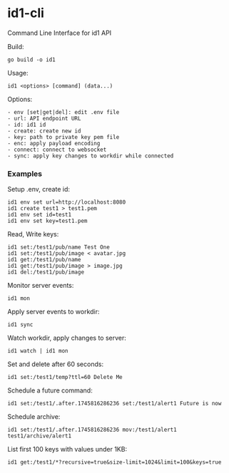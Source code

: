 # id1-cli
Command Line Interface for id1 API

Build:

    go build -o id1

Usage: 

    id1 <options> [command] (data...)

Options:

    - env [set|get|del]: edit .env file
    - url: API endpoint URL
    - id: id1 id
    - create: create new id
    - key: path to private key pem file
    - enc: apply payload encoding
    - connect: connect to websocket
    - sync: apply key changes to workdir while connected

### Examples

Setup .env, create id:

    id1 env set url=http://localhost:8080
    id1 create test1 > test1.pem
    id1 env set id=test1
    id1 env set key=test1.pem

Read, Write keys:

    id1 set:/test1/pub/name Test One
    id1 set:/test1/pub/image < avatar.jpg
    id1 get:/test1/pub/name
    id1 get:/test1/pub/image > image.jpg
    id1 del:/test1/pub/image

Monitor server events:

    id1 mon

Apply server events to workdir:

    id1 sync

Watch workdir, apply changes to server:

    id1 watch | id1 mon

Set and delete after 60 seconds:

    id1 set:/test1/temp?ttl=60 Delete Me

Schedule a future command:

    id1 set:/test1/.after.1745816286236 set:/test1/alert1 Future is now
    
Schedule archive:

    id1 set:/test1/.after.1745816286236 mov:/test1/alert1 test1/archive/alert1 

List first 100 keys with values under 1KB:

    id1 get:/test1/*?recursive=true&size-limit=1024&limit=100&keys=true
    
    
